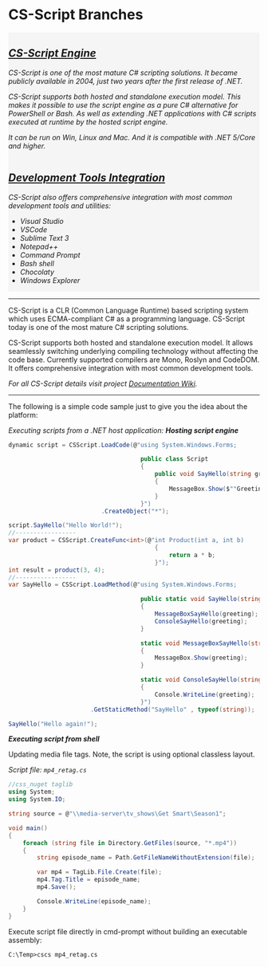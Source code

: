 <img align="right" id="logo" src="" alt="" style="float:right"/>

# CS-Script Branches 

<!-- [![paypal](https://www.paypalobjects.com/en_US/i/btn/btn_donateCC_LG.gif)](https://oleg-shilo.github.io/cs-script/Donation.html) -->

<div class="row">
  <i>
    <div class="column" style="background-color:whitesmoke; " >
      <h2><a href="https://oleg-shilo.github.io/cs-script" >CS-Script Engine</a></h2>
      <p> CS-Script is one of the most mature C# scripting solutions. It became publicly available in 2004, just two years after the first release of .NET.</p>
      <p>CS-Script supports both hosted and standalone execution model. This makes it possible to use the script engine as a pure C# alternative for PowerShell or Bash. As well as extending .NET applications with C# scripts executed at runtime by the hosted script engine.</p>
      <p>It can be run on Win, Linux and Mac.  And it is compatible with .NET 5/Core and higher.</p>
    </div>
    <div class="column column-space"  ></div>
    <div class="column column-up_200" style="background-color:whitesmoke;">
    <h2><a href="integration" >Development Tools Integration</a></h2>
      <p>CS-Script also offers comprehensive integration with most common development tools and utilities: 
      <ul>
          <li>Visual Studio </li>
          <li>VSCode</li>
          <li>Sublime Text 3</li>
          <li>Notepad++ </li>
          <li>Command Prompt </li>
          <li>Bash shell</li>
          <li>Chocolaty</li>
          <li>Windows Explorer</li>
      </ul>
      </p>
    </div>
    </i>
</div>
<hr/>

CS-Script is a CLR (Common Language Runtime) based scripting system which uses ECMA-compliant C# as a programming language. CS-Script today is one of the most mature C# scripting solutions. 
 
CS-Script supports both hosted and standalone execution model. It allows seamlessly switching underlying compiling technology without affecting the code base. Currently supported compilers are Mono, Roslyn and CodeDOM. It offers comprehensive integration with most common development tools.

_For all CS-Script details visit project [Documentation Wiki](https://github.com/oleg-shilo/cs-script/wiki)._
<hr/>

The following is a simple code sample just to give you the idea about the platform:

_Executing scripts from a .NET host application:_
_**Hosting script engine**_
```csharp
dynamic script = CSScript.LoadCode(@"using System.Windows.Forms;

                                     public class Script
                                     {
                                         public void SayHello(string greeting)
                                         {
                                             MessageBox.Show($""Greeting: {greeting}"");
                                         }
                                     }")
                          .CreateObject("*");

script.SayHello("Hello World!");
//-----------------
var product = CSScript.CreateFunc<int>(@"int Product(int a, int b)
                                         {
                                             return a * b;
                                         }");
int result = product(3, 4);
//-----------------
var SayHello = CSScript.LoadMethod(@"using System.Windows.Forms;

                                     public static void SayHello(string greeting)
                                     {
                                         MessageBoxSayHello(greeting);
                                         ConsoleSayHello(greeting);
                                     }

                                     static void MessageBoxSayHello(string greeting)
                                     {
                                         MessageBox.Show(greeting);
                                     }

                                     static void ConsoleSayHello(string greeting)
                                     {
                                         Console.WriteLine(greeting);
                                     }")
                       .GetStaticMethod("SayHello" , typeof(string));

SayHello("Hello again!");
```

_**Executing script from shell**_

Updating media file tags. 
Note, the script is using optional classless layout.

_Script file: `mp4_retag.cs`_

```csharp
//css_nuget taglib
using System;
using System.IO;

string source = @"\\media-server\tv_shows\Get Smart\Season1";

void main()
{
    foreach (string file in Directory.GetFiles(source, "*.mp4"))
    {
        string episode_name = Path.GetFileNameWithoutExtension(file);

        var mp4 = TagLib.File.Create(file);
        mp4.Tag.Title = episode_name;
        mp4.Save();

        Console.WriteLine(episode_name);
    }
}
```
Execute script file directly in cmd-prompt without building an executable assembly:
```
C:\Temp>cscs mp4_retag.cs
```
